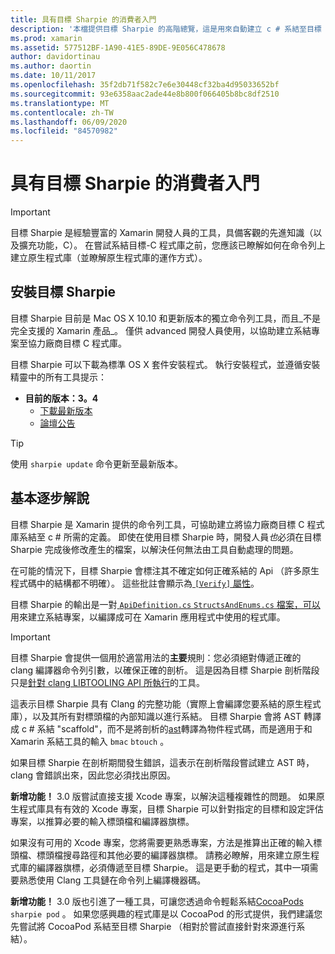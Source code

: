 ```yaml
---
title: 具有目標 Sharpie 的消費者入門
description: '本檔提供目標 Sharpie 的高階總覽，這是用來自動建立 c # 系結至目標 C 程式碼的工具。'
ms.prod: xamarin
ms.assetid: 577512BF-1A90-41E5-89DE-9E056C478678
author: davidortinau
ms.author: daortin
ms.date: 10/11/2017
ms.openlocfilehash: 35f2db71f582c7e6e30448cf32ba4d95033652bf
ms.sourcegitcommit: 93e6358aac2ade44e8b800f066405b8bc8df2510
ms.translationtype: MT
ms.contentlocale: zh-TW
ms.lasthandoff: 06/09/2020
ms.locfileid: "84570982"
---
```

# <a name="getting-started-with-objective-sharpie"></a>具有目標 Sharpie 的消費者入門

> [!IMPORTANT]
> 目標 Sharpie 是經驗豐富的 Xamarin 開發人員的工具，具備客觀的先進知識（以及擴充功能，C）。 在嘗試系結目標-C 程式庫之前，您應該已瞭解如何在命令列上建立原生程式庫（並瞭解原生程式庫的運作方式）。

<a name="installing"></a>

## <a name="installing-objective-sharpie"></a>安裝目標 Sharpie

目標 Sharpie 目前是 Mac OS X 10.10 和更新版本的獨立命令列工具，而且_不是完全支援的 Xamarin 產品_。 僅供 advanced 開發人員使用，以協助建立系結專案至協力廠商目標 C 程式庫。

目標 Sharpie 可以下載為標準 OS X 套件安裝程式。
執行安裝程式，並遵循安裝精靈中的所有工具提示：

- **目前的版本：3。4**
  - [下載最新版本](https://dl.xamarin.com/objective-sharpie/ObjectiveSharpie.pkg)
  - [論壇公告](https://forums.xamarin.com/discussion/104800/objective-sharpie-3-4)

> [!TIP]
> 使用 `sharpie update` 命令更新至最新版本。

## <a name="basic-walkthrough"></a>基本逐步解說

目標 Sharpie 是 Xamarin 提供的命令列工具，可協助建立將協力廠商目標 C 程式庫系結至 c # 所需的定義。
即使在使用目標 Sharpie 時，開發人員*也*必須在目標 Sharpie 完成後修改產生的檔案，以解決任何無法由工具自動處理的問題。

在可能的情況下，目標 Sharpie 會標注其不確定如何正確系結的 Api （許多原生程式碼中的結構都不明確）。
這些批註會顯示為[ `[Verify]` 屬性](~/cross-platform/macios/binding/objective-sharpie/platform/verify.md)。

目標 Sharpie 的輸出是一對[ `ApiDefinition.cs` `StructsAndEnums.cs` 檔案，可以](~/cross-platform/macios/binding/objective-sharpie/platform/apidefinitions-structsandenums.md)用來建立系結專案，以編譯成可在 Xamarin 應用程式中使用的程式庫。

> [!IMPORTANT]
> 目標 Sharpie 會提供一個用於適當用法的**主要**規則：您必須絕對傳遞正確的 clang 編譯器命令列引數，以確保正確的剖析。 這是因為目標 Sharpie 剖析階段只是[針對 clang LIBTOOLING API 所執行](https://clang.llvm.org/docs/LibTooling.html)的工具。

這表示目標 Sharpie 具有 Clang 的完整功能（實際上會編譯您要系結的原生程式庫），以及其所有對標頭檔的內部知識以進行系結。
目標 Sharpie 會將 AST 轉譯成 c # 系結 "scaffold"，而不是將剖析的[ast](https://en.wikipedia.org/wiki/Abstract_syntax_tree)轉譯為物件程式碼，而是適用于和 Xamarin 系結工具的輸入 `bmac` `btouch` 。

如果目標 Sharpie 在剖析期間發生錯誤，這表示在剖析階段嘗試建立 AST 時，clang 會錯誤出來，因此您必須找出原因。

**新增功能！** 3.0 版嘗試直接支援 Xcode 專案，以解決這種複雜性的問題。 如果原生程式庫具有有效的 Xcode 專案，目標 Sharpie 可以針對指定的目標和設定評估專案，以推算必要的輸入標頭檔和編譯器旗標。

如果沒有可用的 Xcode 專案，您將需要更熟悉專案，方法是推算出正確的輸入標頭檔、標頭檔搜尋路徑和其他必要的編譯器旗標。 請務必瞭解，用來建立原生程式庫的編譯器旗標，必須傳遞至目標 Sharpie。 這是更手動的程式，其中一項需要熟悉使用 Clang 工具鏈在命令列上編譯機器碼。

**新增功能！** 3.0 版也引進了一種工具，可讓您透過命令輕鬆系結[CocoaPods](https://cocoapods.org) `sharpie pod` 。
如果您感興趣的程式庫是以 CocoaPod 的形式提供，我們建議您先嘗試將 CocoaPod 系結至目標 Sharpie （相對於嘗試直接針對來源進行系結）。
